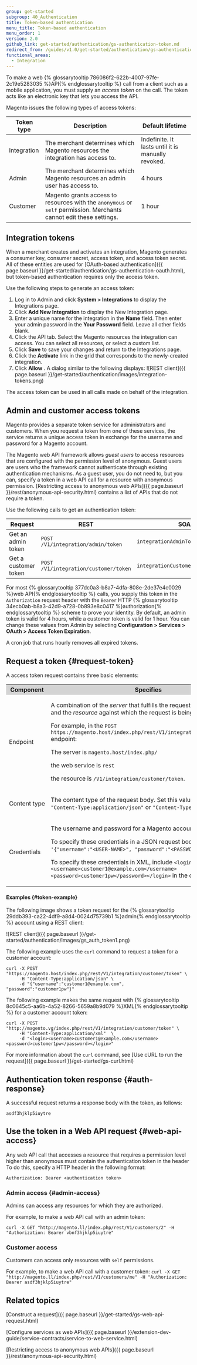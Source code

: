 ```yaml
---
group: get-started
subgroup: 40_Authentication
title: Token-based authentication
menu_title: Token-based authentication
menu_order: 1
version: 2.0
github_link: get-started/authentication/gs-authentication-token.md
redirect_from: /guides/v1.0/get-started/authentication/gs-authentication-token.html
functional_areas:
  - Integration
---
```


To make a web {% glossarytooltip 786086f2-622b-4007-97fe-2c19e5283035 %}API{% endglossarytooltip %} call from a client such as a mobile application, you must supply an *access token* on the call. The token acts like an electronic key that lets you access the API.

Magento issues the following types of access tokens:

Token type | Description | Default lifetime
--- | --- | ---
Integration | The merchant determines which Magento resources the integration has access to. | Indefinite. It lasts until it is manually revoked.
Admin | The merchant determines which Magento resources an admin user has access to. | 4 hours
Customer | Magento grants access to resources with the `anonymous` or `self` permission. Merchants cannot edit these settings. | 1 hour


## Integration tokens

When a merchant creates and activates an integration, Magento generates a consumer key, consumer secret, access token, and access token secret. All of these entities are used for [OAuth-based authentication]({{ page.baseurl }}/get-started/authentication/gs-authentication-oauth.html), but token-based authentication requires only the access token.

Use the following steps to generate an access token:

1. Log in to Admin and click **System > Integrations** to display the Integrations page.
2. Click **Add New Integration** to display the New Integration page.
3. Enter a unique name for the integration in the **Name** field. Then enter your admin password in the **Your Password** field. Leave all other fields blank.
4. Click the API tab. Select the Magento resources the integration can access. You can select all resources, or select a custom list.
5. Click **Save** to save your changes and return to the Integrations page.
6. Click the **Activate** link in the grid that corresponds to the newly-created integration.
7. Click **Allow** . A dialog similar to the following displays:
![REST client]({{ page.baseurl }}/get-started/authentication/images/integration-tokens.png)

The access token can be used in all calls made on behalf of the integration.

## Admin and customer access tokens

Magento provides a separate token service for administrators and customers. When you request a token from one of these services, the service returns a unique access token in exchange for the username and password for a Magento account.

The Magento web API framework allows *guest users* to access resources that are configured with the permission level of anonymous. Guest users are users who the framework cannot authenticate through existing authentication mechanisms. As a guest user, you do not need to, but you can, specify a token in a web API call for a resource with anonymous permission. [Restricting access to anonymous web APIs]({{ page.baseurl }}/rest/anonymous-api-security.html) contains a list of APIs that do not require a token.

Use the following calls to get an authentication token:

Request|REST|SOAP
---|---|---
Get an admin token | `POST /V1/integration/admin/token` | `integrationAdminTokenServiceV1`
Get a customer token | `POST /V1/integration/customer/token` | `integrationCustomerTokenServiceV1`

For most {% glossarytooltip 377dc0a3-b8a7-4dfa-808e-2de37e4c0029 %}web API{% endglossarytooltip %} calls, you supply this token in the `Authorization` request header with the `Bearer` HTTP {% glossarytooltip 34ecb0ab-b8a3-42d9-a728-0b893e8c0417 %}authorization{% endglossarytooltip %} scheme to prove your identity. By default, an admin token is valid for 4 hours, while a customer token is valid for 1 hour. You can change these values from Admin by selecting **Configuration > Services > OAuth > Access Token Expiration**.

A cron job that runs hourly removes all expired tokens.

## Request a token {#request-token}

A access token request contains three basic elements:

<table style="width:100%">
   <tr bgcolor="lightgray">
      <th>Component</th>
      <th>Specifies</th>
   </tr>
   <tr>
      <td>Endpoint</td>
      <td>
         <p>A combination of the <i>server</i> that fulfills the request, the web service, and the <i>resource</i> against which the request is being made.</p>
         <p>For example, in the <code>POST https://magento.host/index.php/rest/V1/integration/customer/token</code> endpoint:</p>
         <p>The server is <code>magento.host/index.php/</code></p>
         <p>the web service is <code>rest</code></p>
          the resource is <code>/V1/integration/customer/token</code>.</p>
      </td>
   </tr>
   <tr>
      <td>Content&nbsp;type</td>
      <td>
         <p>The content type of the request body. Set this value to either <code>"Content-Type:application/json"</code> or <code>"Content-Type:application/xml"</code>.</p>
      </td>
   </tr>
   <tr>
      <td>Credentials</td>
      <td>
         <p>The username and password for a Magento account.</p>
         <p>To specify these credentials in a JSON request body, include <code>'{"username":"&lt;USER-NAME&gt;", "password":"&lt;PASSWORD&gt;"}'</code> in the call.</p>
         <p> To specify these credentials in XML, include <code>&lt;login>&lt;username>customer1@example.com&lt;/username>&lt;password>customer1pw&lt;/password>&lt;/login></code> in the call.</p>
      </td>
   </tr>
</table>

#### Examples {#token-example}

The following image shows a token request for the {% glossarytooltip 29ddb393-ca22-4df9-a8d4-0024d75739b1 %}admin{% endglossarytooltip %} account using a REST client:

![REST client]({{ page.baseurl }}/get-started/authentication/images/gs_auth_token1.png)

The following example uses the `curl` command to request a token for a customer account:

```
curl -X POST "https://magento.host/index.php/rest/V1/integration/customer/token" \
     -H "Content-Type:application/json" \
     -d "{"username":"customer1@example.com", "password":"customer1pw"}"
```

The following example makes the same request with {% glossarytooltip 8c0645c5-aa6b-4a52-8266-5659a8b9d079 %}XML{% endglossarytooltip %} for a customer account token:

```
curl -X POST "http://magento.vg/index.php/rest/V1/integration/customer/token" \
     -H "Content-Type:application/xml"  \
     -d "<login><username>customer1@example.com</username><password>customer1pw</password></login>"
```

For more information about the `curl` command, see [Use cURL to run the request]({{ page.baseurl }}/get-started/gs-curl.html)

## Authentication token response {#auth-response}

A successful request returns a response body with the token, as follows:

`asdf3hjklp5iuytre`

## Use the token in a Web API request {#web-api-access}

Any web API call that accesses a resource that requires a permission level higher than anonymous must contain the authentication token in the header To do this, specify a HTTP header in the following format:

`Authorization: Bearer <authentication token>`

### Admin access {#admin-access}

Admins can access any resources for which they are authorized.

For example, to make a web API call with an admin token:

`curl -X GET "http://magento.ll/index.php/rest/V1/customers/2" -H "Authorization: Bearer vbnf3hjklp5iuytre"`

### Customer access

Customers can access only resources with `self` permissions.

For example, to make a web API call with a customer token:
`curl -X GET "http://magento.ll/index.php/rest/V1/customers/me" -H "Authorization: Bearer asdf3hjklp5iuytre"`

## Related topics
[Construct a request]({{ page.baseurl }}/get-started/gs-web-api-request.html)

[Configure services as web APIs]({{ page.baseurl }}/extension-dev-guide/service-contracts/service-to-web-service.html)

[Restricting access to anonymous web APIs]({{ page.baseurl }}/rest/anonymous-api-security.html)
